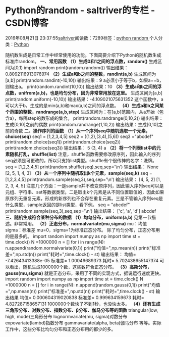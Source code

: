 
# Python的random - saltriver的专栏 - CSDN博客


2016年08月21日 23:37:55[saltriver](https://me.csdn.net/saltriver)阅读数：7289标签：[python																](https://so.csdn.net/so/search/s.do?q=python&t=blog)[random																](https://so.csdn.net/so/search/s.do?q=random&t=blog)[
							](https://so.csdn.net/so/search/s.do?q=python&t=blog)个人分类：[Python																](https://blog.csdn.net/saltriver/article/category/6363186)



随机数生成是日常工作中经常使用的功能。下面简要介绍下Python的随机数生成标准库random。
**一、常用函数**
**（1）生成0和1之间的浮点数，random()**
生成区间为[0,1)
import random
print(random.random())
输出结果：0.8092116913076974
**（2）生成a和b之间的整数，randint(a,b)**
生成区间为[a,b]
print(random.randint(-10,10))
输出结果：9
a必须小于等于b，如果a==b，则输出a。
print(random.randint(10,10))
输出结果：10
**（3）生成a和b之间的浮点数，unifrom(a,b)，也是均匀分布，因为非常常用放在这里。**
生成区间为[a,b]
print(random.uniform(-10,10))
输出结果：-4.109021075631352
这个函数中，a可以大于b，生成的是min(a,b)和max(a,b)之间的浮点数。
**（4）生成a和b之间某个范围的整数，randrange(a,b,step)**
生成区间为：在[a,b]范围内，从a开始（包含a），每隔step的数形成的集合。
print(random.randrange(0,10,2))
输出结果：生成[0,10]之前的偶数
print(random.randrange(1,10,2))
输出结果：生成[0,10]之前的奇数
**二、操作序列的函数**
**（1）从一个序列seq中随机选取一个元素，choice(seq)**
seq1 = [1,2,3,4,5]
seq2 = ((1,2),(3,4),(5,6))
seq3 ="abcdef"
print(random.choice(seq1))
print(random.choice(seq2))
print(random.choice(seq3))
输出结果：
5
(3, 4)
a
**（2）将一个列表list中的元素随机打乱，shuffle(list)**
注意，shuffle函数需要修改原序列，因此输入的序列seq必须是可更改的，所以只支持list类型。shuffle有个很传神的名字：洗牌。
seq = [1,2,3,4,5]
print(random.shuffle(seq),seq,sep='\n')
输出结果：
None
[2, 5, 1, 4, 3]
**（3）从一个序列中随机取出k个元素，sample(seq,k)**
seq = [1,2,3,4,5]
print(random.sample(seq,3),seq,sep='\n')
输出结果：
[4, 5, 2]
[1, 2, 3, 4, 5]
注意几个方面：一是sample并不改变原序列，因此输入序列seq可以是元组、字符串、set等数据类型。二是取出k个元素是从不同位置取值的，因此如果原序列无重复元素，形成的新序列也不会存在重复元素。三是不管输入序列seq是什么类型，sample返回的是list类型，看下例。
seq = "abcdef"
print(random.sample(seq,3),seq,sep='\n')
输出结果：
['c', 'a', 'd']
abcdef
**三、随机生成符合某种分布的数据**
**（1）均匀分布，uniform(a,b)**
见第一节描述。非常常用。
**（2）正态分布，normalvariate(mu,sigma)**
mu：均值
sigma：标准差
mu=0，sigma=1为标准正态分布。
除了均匀分布，正态分布用的是最多的。
import random
import numpy as np
import time
st = time.clock()
N =1000000
n = []
for i in range(N):
n.append(random.normalvariate(0,1))
print("均值=",np.mean(n))
print("标准差=",np.std(n))
print("耗时=",time.clock() - st)
输出结果：
均值= -7.42643413388e-05
标准差= 1.00049689373
耗时= 5.702438655147374
可以看出，随机生成1000000个数，这些数符合正态分布。
**（3）高斯分布，gauss(mu,sigma)**
就是正态分布，采用了不同的实现方式，据说运行速度更快。
import random
import numpy as np
import time
st = time.clock()
N =1000000
n = []
for i in range(N):
n.append(random.gauss(0,1))
print("均值=",np.mean(n))
print("标准差=",np.std(n))
print("耗时=",time.clock() - st)
输出结果
均值= 0.000604319020838
标准差= 0.999634159673
耗时= 4.827287158657131
1000000个数快了不到1秒，也没快太多。
**（4）还有生成三角形分布、对数分布、指数分布、β分布、伽马分布等的函数**
triangular(low, high, mode)三角形分布
lognormvariate(mu, sigma)对数分布
expovariate(lambd)指数分布
gammavariate(alpha, beta)伽马分布
等等。实际工作中，这些分布比均匀分布和正态分布用的都少的多。

